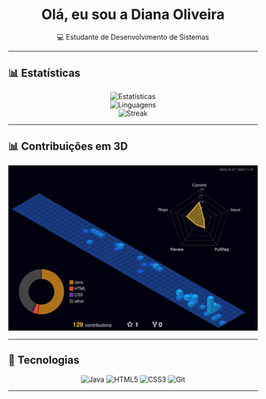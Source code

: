<h1 align="center"> Olá, eu sou a Diana Oliveira</h1>
<p align="center">💻 Estudante de Desenvolvimento de Sistemas </p>

---

## 📊 Estatísticas
<div align="center">

![Estatísticas](https://github-readme-stats.vercel.app/api?username=Diana2716&show_icons=true&theme=tokyonight&hide_border=true)  
![Linguagens](https://github-readme-stats.vercel.app/api/top-langs/?username=Diana2716&layout=compact&theme=tokyonight&hide_border=true)  
![Streak](https://streak-stats.demolab.com?user=Diana2716&theme=tokyonight&hide_border=true)

</div>

---

## 📊 Contribuições em 3D
<div align="center">

![GitHub 3D Profile](./profile-3d-contrib/profile-night-view.svg)

</div>

---

## 🚀 Tecnologias
<div align="center">

![Java](https://img.shields.io/badge/Java-ED8B00?style=for-the-badge&logo=openjdk&logoColor=white)
![HTML5](https://img.shields.io/badge/HTML5-E34F26?style=for-the-badge&logo=html5&logoColor=white)
![CSS3](https://img.shields.io/badge/CSS3-1572B6?style=for-the-badge&logo=css3&logoColor=white)
![Git](https://img.shields.io/badge/Git-F05032?style=for-the-badge&logo=git&logoColor=white)

</div>

---
